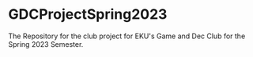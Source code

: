 # GDCProjectSpring2023
The Repository for the club project for EKU's Game and Dec Club for the Spring 2023 Semester.
